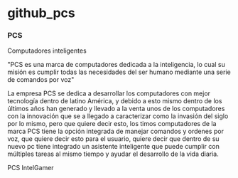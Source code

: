 # github_pcs
### PCS

Computadores inteligentes

"PCS es una marca de computadores dedicada a la inteligencia, lo cual su misión es cumplir todas las necesidades del ser humano mediante una serie de comandos por voz"

La empresa PCS se dedica a desarrollar los computadores con mejor tecnología dentro de latino América, y debido a esto mismo dentro de los últimos años han generado y 
llevado a la venta unos de los computadores con la innovación que se a llegado a caracterizar como la invasión del siglo por lo mismo, pero que quiere decir esto, 
los timos computadores de la marca PCS tiene la opción integrada de manejar comandos y ordenes por voz, que quiere decir esto para el usuario, 
quiere decir que dentro de su nuevo pc tiene integrado un asistente inteligente que puede cumplir con múltiples tareas al mismo tiempo y ayudar el desarrollo de la vida diaria.

PCS IntelGamer

